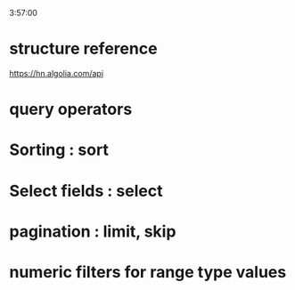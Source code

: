 3:57:00

# structure reference

https://hn.algolia.com/api

# query operators

# Sorting : sort

# Select fields : select

# pagination : limit, skip

# numeric filters for range type values
